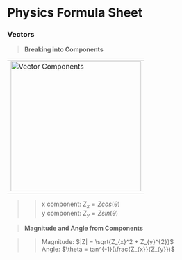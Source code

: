 # Physics Formula Sheet

### Vectors

> __Breaking into Components__

<div align="center">
<table class="image">
<tr><td><img src="./img/vector_components.svg"
alt="Vector Components" title="Vector Components"
width="300" height="300"/> 
</td></tr>
</table>
</div>

>> x component: $Z_{x} = Zcos(\theta)$  
>> y component: $Z_{y} = Zsin(\theta)$

> __Magnitude and Angle from Components__

>> Magnitude: $|Z| = \sqrt{Z_{x}^2 + Z_{y}^{2}}$  
>> Angle: $\theta = tan^{-1}(\frac{Z_{x}}{Z_{y}})$
